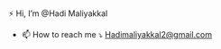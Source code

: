 ⚡ Hi, I’m @Hadi Maliyakkal
- 📫 How to reach me ⤵️
 Hadimaliyakkal2@gmail.com


<!---
HadiM69/HadiM69 is a ✨ special ✨ repository because its `README.md` (this file) appears on your GitHub profile.
You can click the Preview link to take a look at your changes.
--->
